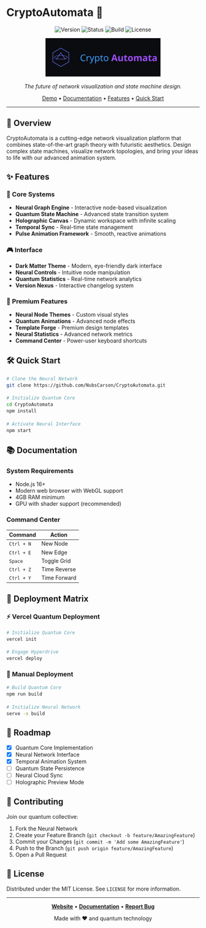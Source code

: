 # CryptoAutomata 🌌

<div align="center">

![Version](https://img.shields.io/badge/version-2.0.0-blueviolet)
![Status](https://img.shields.io/badge/status-experimental-success)
![Build](https://img.shields.io/badge/build-passing-success)
![License](https://img.shields.io/badge/license-MIT-blue)

<img src="Draw-DFA/public/logo.svg" width="300" alt="CryptoAutomata Logo" />

*The future of network visualization and state machine design.*

[Demo](https://cryptoautomata.vercel.app) • [Documentation](#documentation) • [Features](#features) • [Quick Start](#quick-start)

</div>

---

## 🚀 Overview

CryptoAutomata is a cutting-edge network visualization platform that combines state-of-the-art graph theory with futuristic aesthetics. Design complex state machines, visualize network topologies, and bring your ideas to life with our advanced animation system.

## ✨ Features

### 🎯 Core Systems
- **Neural Graph Engine** - Interactive node-based visualization
- **Quantum State Machine** - Advanced state transition system
- **Holographic Canvas** - Dynamic workspace with infinite scaling
- **Temporal Sync** - Real-time state management
- **Pulse Animation Framework** - Smooth, reactive animations

### 🎮 Interface
- **Dark Matter Theme** - Modern, eye-friendly dark interface
- **Neural Controls** - Intuitive node manipulation
- **Quantum Statistics** - Real-time network analytics
- **Version Nexus** - Interactive changelog system

### 🌟 Premium Features
- **Neural Node Themes** - Custom visual styles
- **Quantum Animations** - Advanced node effects
- **Template Forge** - Premium design templates
- **Neural Statistics** - Advanced network metrics
- **Command Center** - Power-user keyboard shortcuts

## 🛠 Quick Start

```bash
# Clone the Neural Network
git clone https://github.com/NubsCarson/CryptoAutomata.git

# Initialize Quantum Core
cd CryptoAutomata
npm install

# Activate Neural Interface
npm start
```

## 📚 Documentation

### System Requirements
- Node.js 16+
- Modern web browser with WebGL support
- 4GB RAM minimum
- GPU with shader support (recommended)

### Command Center
| Command | Action |
|---------|--------|
| `Ctrl + N` | New Node |
| `Ctrl + E` | New Edge |
| `Space` | Toggle Grid |
| `Ctrl + Z` | Time Reverse |
| `Ctrl + Y` | Time Forward |

## 🌌 Deployment Matrix

### ⚡ Vercel Quantum Deployment
```bash
# Initialize Quantum Core
vercel init

# Engage Hyperdrive
vercel deploy
```

### 🔮 Manual Deployment
```bash
# Build Quantum Core
npm run build

# Initialize Neural Network
serve -s build
```

## 🎯 Roadmap

- [x] Quantum Core Implementation
- [x] Neural Network Interface
- [x] Temporal Animation System
- [ ] Quantum State Persistence
- [ ] Neural Cloud Sync
- [ ] Holographic Preview Mode

## 🤝 Contributing

Join our quantum collective:

1. Fork the Neural Network
2. Create your Feature Branch (`git checkout -b feature/AmazingFeature`)
3. Commit your Changes (`git commit -m 'Add some AmazingFeature'`)
4. Push to the Branch (`git push origin feature/AmazingFeature`)
5. Open a Pull Request

## 📜 License

Distributed under the MIT License. See `LICENSE` for more information.

---

<div align="center">

**[Website](https://cryptoautomata.vercel.app)** • **[Documentation](https://docs.cryptoautomata.dev)** • **[Report Bug](https://github.com/NubsCarson/CryptoAutomata/issues)**

Made with ❤️ and quantum technology

</div>
